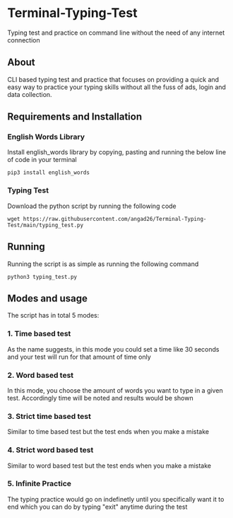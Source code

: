 # Terminal-Typing-Test
Typing test and practice on command line without the need of any internet connection

## About
CLI based typing test and practice that focuses on providing a quick and easy way to practice your typing skills without all the fuss of ads, login and data collection.
  
## Requirements and Installation
### English Words Library

Install english_words library by copying, pasting and running the below line of code in your terminal

```
pip3 install english_words
```

### Typing Test

Download the python script by running the following code

```
wget https://raw.githubusercontent.com/angad26/Terminal-Typing-Test/main/typing_test.py
```

## Running
Running the script is as simple as running the following command
```
python3 typing_test.py
```

## Modes and usage
The script has in total 5 modes:
### 1. Time based test
As the name suggests, in this mode you could set a time like 30 seconds and your test will run for that amount of time only
### 2. Word based test
In this mode, you choose the amount of words you want to type in a given test. Accordingly time will be noted and results would be shown
### 3. Strict time based test
Similar to time based test but the test ends when you make a mistake
### 4. Strict word based test
Similar to word based test but the test ends when you make a mistake
### 5. Infinite Practice
The typing practice would go on indefinetly until you specifically want it to end which you can do by typing "exit" anytime during the test
